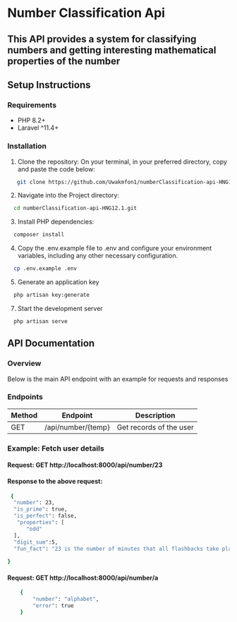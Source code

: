 # Number Classification Api
This API provides a system for classifying numbers and getting interesting mathematical properties of the number 
---

## Setup Instructions

### Requirements
- PHP 8.2+ 
- Laravel ^11.4+

### Installation
1. Clone the repository:
  On your terminal, in your preferred directory, copy and paste the code below:
  ```bash
     git clone https://github.com/Uwakmfon1/numberClassification-api-HNG12.1.git
  ```
2. Navigate into the Project directory:
  ```bash 
    cd numberClassification-api-HNG12.1.git
  ```
3. Install PHP dependencies:
  ```bash
    composer install
  ```
4. Copy the .env.example file to .env and configure your environment variables, including any other necessary configuration.
  ```bash
    cp .env.example .env
  ```
5. Generate an application key
  ```bash
    php artisan key:generate
  ```

7. Start the development server
```bash
  php artisan serve
```

## API Documentation

### Overview
  Below is the main API endpoint with an example for requests and responses

### Endpoints

| Method | Endpoint          |   Description               |
|--------|-------------------|-----------------------------|
| GET    |/api/number/{temp} | Get records of the user     |


### Example: Fetch user details
#### Request: GET http://localhost:8000/api/number/23

#### Response to the above request:
  ```bash
   {
    "number": 23,
    "is_prime": true,
    "is_perfect": false,
     "properties": [        
        "odd"
    ],
    "digit_sum":5,
    "fun_fact": "23 is the number of minutes that all flashbacks take place before the assassination attempt on the president in the film Vantage Point.",
   
}
  ```
#### Request: GET http://localhost:8000/api/number/a
```bash
    {
        "number": "alphabet",
        "error": true
    }
```
 




